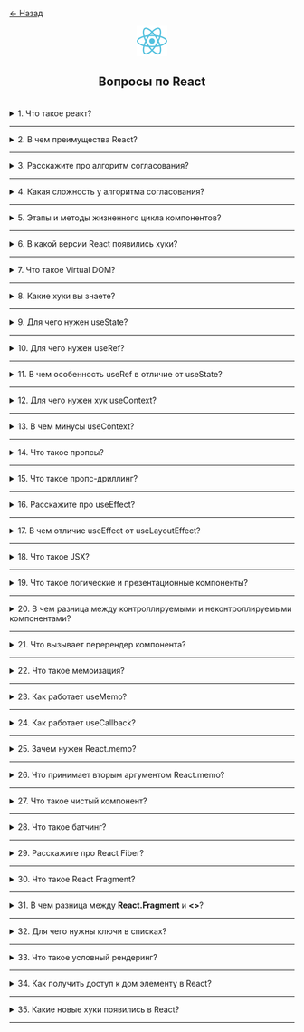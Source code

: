 <a href="./README.md">← Назад</a>

<div align="center">
  <img src="../../assets/icons/icons-for-titles/react.png">
  <h2>Вопросы по React</h2>
</div>
<br />

<details>
<summary><span>1. Что такое реакт?</span></summary>
<br />

Это JavaScript-библиотека для построения пользовательских интерфейсов с помощью компонентов и виртуального DOM.

</details>

---

<details>
<summary><span>2. В чем преимущества React?</span></summary>
<br />

- **Компонентный подход** — интерфейс разбивается на переиспользуемые и изолированные блоки
- **Virtual DOM** — обновляются только изменённые части дерева, что ускоряет рендеринг
- **Односторонний поток данных** — упрощает отладку и делает поведение приложения предсказуемым
- **JSX** — декларативный синтаксис, объединяющий JavaScript и HTML
- **Хуки** — удобный способ управления состоянием и жизненным циклом без классов
- **Большая экосистема** — множество готовых решений и библиотек (React Router, Redux и т.д.)
- **Поддержка сообщества** — огромное количество обучающих ресурсов и активных разработчиков
- **Подходит для SPA и SSR** — можно использовать и с клиентской, и с серверной отрисовкой (например, через Next.js)
- **Универсальность** — применим не только для web (React Native для мобильной разработки)

</details>

---

<details>
<summary><span>3. Расскажите про алгоритм согласования?</span></summary>
<br />

**Согласование в React** — это процесс сравнения нового и предыдущего Virtual DOM, позволяющий определить минимальные изменения, которые нужно внести в реальный DOM.

**Ключевые моменты:**

- При каждом ререндере React создаёт новое Virtual DOM-дерево.
- Алгоритм сравнивает его с предыдущим деревом, вычисляя _diff_ — различия между ними.
- React использует эвристики:
  - компоненты с разными типами считаются различными и заменяются полностью;
  - элементы в списках требуют уникальных `key` для корректного сравнения;
  - если тип компонента совпадает — сравниваются только пропсы и потомки.

</details>

---

<details>
<summary><span>4. Какая сложность у алгоритма согласования?</span></summary>
<br />

_В среднем_ сложность близка к **O(n)**, но из-за оптимизаций и эвристик — **в реальности работает быстрее**, особенно при хорошо структурированных компонентах и корректных ключах в списках.

</details>

---

<details>
<summary><span>5. Этапы и методы жизненного цикла компонентов?</span></summary>
<br />

В React жизненный цикл компонента делится на **монтаж (mounting)**, **обновление (updating)** и **размонтаж (unmounting)** — каждый этап включает определённые методы или хуки, в зависимости от типа компонента.

**Для классовых компонентов:**

- `constructor` — инициализация состояния.
- `componentDidMount` — вызывается после первого рендера.
- `componentDidUpdate` — вызывается после обновлений пропсов или состояния.
- `componentWillUnmount` — очистка перед удалением компонента.

**Для функциональных компонентов (с хуками):**

- `useEffect(() => {...}, [])` — аналог `componentDidMount`.
- `useEffect(() => {...}, [deps])` — аналог `componentDidUpdate`.
- Возврат функции очистки `return () => {}` из `useEffect` — аналог `componentWillUnmount`.

</details>

---

<details>
<summary><span>6. В какой версии React появились хуки?</span></summary>
<br />

Хуки (hooks) были введены в **React 16.8**, выпущенном в **феврале 2019 года**.

</details>

---

<details>
<summary><span>7. Что такое Virtual DOM?</span></summary>
<br />

**Virtual DOM** — это лёгковесная абстракция над реальным DOM, представляющая собой JavaScript-дерево в памяти, которое React использует для вычисления изменений в интерфейсе перед их применением к реальному DOM.

Вместо непосредственного изменения DOM, React сначала строит виртуальное дерево, вносит в него изменения, затем сравнивает его с предыдущей версией (**diffing**) и применяет только нужные обновления к браузерному DOM.

Такой подход минимизирует количество операций с DOM, который считается «узким местом» по производительности, и делает обновления интерфейса более быстрыми и эффективными.

</details>

---

<details>
<summary><span>8. Какие хуки вы знаете?</span></summary>
<br />

Самые основные и часто используемые:

- `useState` — хранение и обновление локального состояния.
- `useEffect` — выполнение побочных эффектов (например, запросы или таймеры).
- `useContext` — доступ к значению контекста без `Consumer`.
- `useRef` — хранение мутабельных значений или ссылка на DOM-элемент.
- `useMemo` — кэширование вычислений для оптимизации.
- `useCallback` — кэширование функций для избежания лишних ререндеров.
- `useReducer` — управление сложным состоянием через редюсер.
- `useLayoutEffect` — как `useEffect`, но вызывается до отрисовки.

</details>

---

<details>
<summary><span>9. Для чего нужен useState?</span></summary>
<br />

**`useState`** — хук для хранения и управления локальным состоянием в функциональных компонентах.

Он позволяет сохранять значение между рендерами и обновлять его при необходимости — обновление вызывает повторный рендер компонента.

</details>

---

<details>
<summary><span>10. Для чего нужен useRef?</span></summary>
<br />

**`useRef`** — хук, который возвращает мутабельный объект с `.current`, позволяющий сохранять значения между рендерами **без** их повторного вызова.

Он часто используется для:

- доступа к DOM-элементам напрямую;
- хранения значений, которые не участвуют в рендеринге (например, таймеры, предыдущие значения и т.д.).

Обновление `.current` **не вызывает повторный рендер компонента**.

</details>

---

<details>
<summary><span>11. В чем особенность useRef в отличие от useState?</span></summary>
<br />

**`useRef`** реализует поверхностный рендеринг: изменения значения `.current` не триггерят повторный рендер компонента, в отличие от `useState`, который запускает полный цикл обновления при изменении значения

</details>

---

<details>
<summary><span>12. Для чего нужен хук useContext?</span></summary>
<br />

**`useContext`** позволяет создать единое хранилище данных (контекст), доступное всем компонентам внутри соответствующего `<Provider>`, что помогает избежать ручной передачи пропсов на каждом уровне (пропс-дриллинга).

</details>

---

<details>
<summary><span>13. В чем минусы useContext?</span></summary>
<br />

**Главный минус `useContext`** — любое изменение значения в провайдере вызывает перерисовку **всех** компонентов-потребителей, даже если они используют только часть контекста, что может привести к ненужным рендерам и потере производительности.

</details>

---

<details>
<summary><span>14. Что такое пропсы?</span></summary>
<br />

**Пропсы (props)** — это механизм передачи данных от родительского компонента к дочернему в React, позволяющий параметризовать компонент и сделать его переиспользуемым.

Они доступны только для чтения: дочерний компонент может их использовать, но не должен изменять.

</details>

---

<details>
<summary><span>15. Что такое пропс-дриллинг?</span></summary>
<br />

**Пропс-дриллинг** — это ситуация, когда данные передаются через цепочку вложенных компонентов с помощью пропсов, даже если они нужны только на нижнем уровне.

Это плохо тем, что **пропс-дриллинг усложняет структуру приложения**: каждый промежуточный компонент становится вынужденным "переадресатором" данных, что делает код более громоздким, менее читаемым и труднее масштабируемым.

</details>

---

<details>
<summary><span>16. Расскажите про useEffect?</span></summary>
<br />

**`useEffect`** — хук, заменяющий методы жизненного цикла классовых компонентов в функциональных компонентах.

Код внутри `useEffect` выполняется **после монтирования компонента**.  
Для отслеживания изменений отдельных значений можно передать массив зависимостей вторым аргументом.

Для выполнения "очистки" (например, отмена подписок, остановка таймеров) `useEffect` может возвращать **clean-up функцию**, которая будет вызвана **при размонтировании компонента** или перед следующим срабатыванием эффекта.

Поведение `useEffect` зависит от второго аргумента:

- Без массива зависимостей — выполняется **на каждом рендере и перерисовке**;
- С пустым массивом `[]` — выполняется **один раз** при первом рендере (монтаже);
- С заданными зависимостями `[dep1, dep2]` — выполняется при первом рендере и **при изменении этих зависимостей**.

</details>

---

<details>
<summary><span>17. В чем отличие useEffect от useLayoutEffect?</span></summary>
<br />

**`useLayoutEffect`** работает почти так же, как `useEffect`, но с одним ключевым отличием:  
он вызывается **синхронно после всех изменений DOM**, но **до** того, как браузер успеет «показать» обновлённый интерфейс пользователю.\_

В отличие от `useEffect`, который вызывается **асинхронно после отрисовки**, `useLayoutEffect` позволяет выполнить эффекты, которые **должны быть завершены до отображения пользователю** — например, измерение размеров, позиционирование, принудительный `scroll`, синхронные анимации.

> ⚠️ Если в `useLayoutEffect` долго выполняется код — это может вызвать "зависание" интерфейса, так как отрисовка будет отложена.

</details>

---

<details>
<summary><span>18. Что такое JSX?</span></summary>
<br />

Это способ писать HTML-подобную разметку прямо в JavaScript, чтобы описывать, как должен выглядеть интерфейс в React-компонентах.

</details>

---

<details>
<summary><span>19. Что такое логические и презентационные компоненты?</span></summary>
<br />

**Презентационные компоненты** — отвечают за внешний вид: отображают полученные данные через интерфейс

**Логические компоненты** — управляют бизнес-логикой, состоянием и обработкой данных, передавая всё нужное в дочерние презентационные

</details>

---

<details>
<summary><span>20. В чем разница между контроллируемыми и неконтроллируемыми компонентами?</span></summary>
<br />

**Контролируемые компоненты** — управляют своим состоянием через React: значение (например, `input`) хранится в `useState` и обновляется через события.

**Неконтролируемые компоненты** — хранят своё состояние внутри DOM и используют `ref` для доступа к значениям, а не `state`.

</details>

---

<details>
<summary><span>21. Что вызывает перерендер компонента?</span></summary>
<br />

Компонент в React может перерендериться в следующих случаях:

- Изменяется **состояние (`state`)** внутри компонента;
- Приходят новые **пропсы (`props`)** от родителя;
- Изменяется **контекст (`context`)**, к которому привязан компонент;
- Происходит **ререндер родительского компонента**, и текущий компонент не оптимизирован (например, не обёрнут в `React.memo`);
- Применяется **forceUpdate** (в классовых компонентах).

</details>

---

<details>
<summary><span>22. Что такое мемоизация?</span></summary>
<br />

**Мемоизация** — это техника оптимизации, при которой результат функции **сохраняется** (кэшируется), чтобы при повторном вызове с теми же аргументами не выполнять вычисления повторно.

В контексте React она помогает **избегать лишних ререндеров** и повторных вычислений, особенно при использовании `useMemo`, `useCallback` или `React.memo`.

</details>

---

<details>
<summary><span>23. Как работает useMemo?</span></summary>
<br />

**`useMemo`** — это хук, который позволяет сохранить результат функции и использовать его повторно, чтобы не вычислять заново при каждом рендере.

Новый расчёт произойдёт только в том случае, если изменятся значения в массиве зависимостей, переданном вторым аргументом.

</details>

---

<details>
<summary><span>24. Как работает useCallback?</span></summary>
<br />

**`useCallback`** кеширует саму функцию, чтобы она не пересоздавалась заново при каждом рендере.

Новая версия функции создаётся только тогда, когда изменятся значения в массиве зависимостей, переданном вторым аргументом.

</details>

---

<details>
<summary><span>25. Зачем нужен React.memo?</span></summary>
<br />

**`React.memo`** позволяет _запоминать_ результат рендера компонента, чтобы повторно его **не перерисовывать**, если переданные пропсы не изменились.

</details>

---

<details>
<summary><span>26. Что принимает вторым аргументом React.memo?</span></summary>
<br />

Вторым аргументом `React.memo` принимает функцию-компаратор `areEqual(prevProps, nextProps)`, которая сравнивает предыдущие и новые пропсы компонента.

По умолчанию используется **поверхностное сравнение** (`shallow comparison`) с помощью `Object.is`. Если пропсы включают вложенные объекты, массивы или другие сложные структуры, можно передать **кастомную функцию сравнения**, которая выполнит глубокую проверку нужных полей.

Функция должна возвращать:

- `true` — если **пропсы считаются равными**, и **перерендер не требуется**;
- `false` — если **пропсы различаются**, и компонент должен быть перерендерен.

Это позволяет более точно контролировать, когда компонент должен обновляться, что особенно полезно для оптимизации производительности.

</details>

---

<details>
<summary><span>27. Что такое чистый компонент?</span></summary>
<br />

**Чистый компонент** — это компонент, который при одинаковых входных пропсах всегда возвращает один и тот же результат и не вызывает побочных эффектов.

</details>

---

<details>
<summary><span>28. Что такое батчинг?</span></summary>
<br />

**Батчинг (batching)** — это механизм React, при котором **несколько обновлений состояния объединяются в один ререндер**, чтобы сократить число лишних перерисовок и повысить производительность.

Раньше батчинг работал только внутри синтетических событий, а с React 18 — **включён по умолчанию даже в асинхронных операциях** (например, `setTimeout`, `fetch`, `Promise`).

</details>

---

<details>
<summary><span>29. Расскажите про React Fiber?</span></summary>
<br />

**React Fiber** — это новая архитектура внутреннего движка React (с версии 16), которая позволила более гибко и эффективно управлять рендерами компонентов.

Fiber делит работу React на небольшие части и обрабатывает их пошагово, что даёт возможность:

- приоритизировать обновления (в т.ч. на основе срочности);
- прерывать долгие рендеры и продолжать позже (для отзывчивости UI);
- использовать возможности асинхронного рендеринга (`Concurrent Mode`).

Благодаря Fiber React может лучше контролировать производительность, особенно при сложных интерфейсах и больших объемах данных.

</details>

---

<details>
<summary><span>30. Что такое React Fragment?</span></summary>
<br />

**React Fragment** — это специальный компонент, который позволяет группировать несколько элементов **без создания лишнего узла в DOM**.

</details>

---

<details>
<summary><span>31. В чем разница между <b>React.Fragment</b> и <b><></></b>?</span></summary>
<br />

- **`<>...</>`** — короткая запись, которую можно использовать, если не нужны атрибуты
- **`<React.Fragment>...</React.Fragment>`** — полная форма, необходима, если требуется `key` или другие атрибуты

</details>

---

<details>
<summary><span>32. Для чего нужны ключи в списках?</span></summary>
<br />

Ключи в списках нужны для того, чтобы React мог эффективно отслеживать, какие элементы изменились, были добавлены или удалены, и вносить изменения точечно — не перерисовывая всё дерево компонентов.

</details>

---

<details>
<summary><span>33. Что такое условный рендеринг?</span></summary>
<br />

**Условный рендеринг** — это способ отображать разные элементы в интерфейсе в зависимости от условий, например: авторизован пользователь или нет, загружены ли данные и т.п.

</details>

---

<details>
<summary><span>34. Как получить доступ к дом элементу в React?</span></summary>
<br />

В React доступ к DOM-элементу можно получить через **рефы** — с помощью `useRef` в функциональных компонентах или `createRef` в классовых.

</details>

---

<details>
<summary><span>35. Какие новые хуки появились в React?</span></summary>
<br />

1. **`useId`** — генерирует уникальный стабильный ID, полезен для элементов формы и SSR.
2. **`useTransition`** — позволяет пометить часть обновлений как "неприоритетные" для повышения отзывчивости UI.
3. **`useDeferredValue`** — откладывает обновление значения, чтобы избежать "фриза" интерфейса при быстрой смене данных.
4. **`useSyncExternalStore`** — безопасный способ подписки на внешние сторы, работает с Concurrent Mode.
5. **`useInsertionEffect`** — выполняется до отрисовки DOM, нужен для библиотек, вставляющих стили напрямую.

Также в экспериментальной версии React 19 появились новые хуки:

6. **`use`** — позволяет использовать Promise и другие ресурсы внутри компонентов.
7. **`useFormStatus`** — предоставляет информацию о состоянии отправки формы.
8. **`useOptimistic`** — позволяет оптимистично обновлять UI до завершения асинхронной операции.

</details>

---

<!-- <details>
<summary><span></span></summary>
<br />

</details>

--- -->
